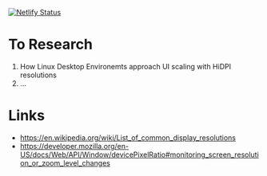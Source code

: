 
[![Netlify Status](https://api.netlify.com/api/v1/badges/e1376114-c9b2-454f-a4b1-6b925622d5a9/deploy-status)](https://app.netlify.com/projects/three-hidpi-rendering-resolution/deploys)

# To Research

1. How Linux Desktop Environemts approach UI scaling with HiDPI resolutions
2. ...

# Links

- https://en.wikipedia.org/wiki/List_of_common_display_resolutions
- https://developer.mozilla.org/en-US/docs/Web/API/Window/devicePixelRatio#monitoring_screen_resolution_or_zoom_level_changes
